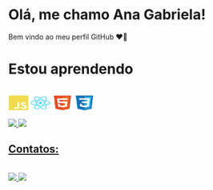 # Olá, me chamo Ana Gabriela! 
<p>Bem vindo ao meu perfil GitHub ❤️🤗</p> 

<h1>Estou aprendendo</h1>

<div style="display: inline_block"><br>
  <img align="center" alt="Rafa-Js" height="30" width="40" src="https://raw.githubusercontent.com/devicons/devicon/master/icons/javascript/javascript-plain.svg">
  <img align="center" alt="Rafa-React" height="30" width="40" src="https://raw.githubusercontent.com/devicons/devicon/master/icons/react/react-original.svg">
  <img align="center" alt="Rafa-HTML" height="30" width="40" src="https://raw.githubusercontent.com/devicons/devicon/master/icons/html5/html5-original.svg">
  <img align="center" alt="Ana-CSS" height="30" width="40" src="https://raw.githubusercontent.com/devicons/devicon/master/icons/css3/css3-original.svg">
</div>

<br>

 <div>
  <a href="https://github.com/Alasca0ry">
  <img height="180em" src="https://github-readme-stats.vercel.app/api?username=Alasca0ry&show_icons=true&theme=dracula&include_all_commits=true&count_private=true"/>
  <img height="180em" src="https://github-readme-stats.vercel.app/api/top-langs/?username=Alasca0ry&layout=compact&langs_count=16&theme=dracula"/>
</div>


<h2>Contatos:</h2> 
<br>
 <a href="https://www.linkedin.com/in/ana-gabriela-santos-6399b028b" target="_blank">
    <img src="https://img.shields.io/badge/Ana%20Gabriela-0077B5?style=for-the-badge&logo=linkedin&logoColor=white" />
</a>
<a href="mailto:santosanagabriela0@gmail.com" target="_blank">
    <img src="https://img.shields.io/badge/santosanagabriela0@gmail.com-D14836?style=for-the-badge&logo=gmail&logoColor=white" />
</a>
